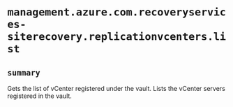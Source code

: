 # `management.azure.com.recoveryservices-siterecovery.replicationvcenters.list`

## `summary`
Gets the list of vCenter registered under the vault. Lists the vCenter servers registered in the vault.


